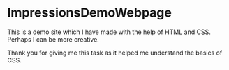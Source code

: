 # ImpressionsDemoWebpage

This is a demo site which I have made with the help of HTML and CSS. Perhaps I can be more creative.

Thank you for giving me this task as it helped me understand the basics of CSS. 
